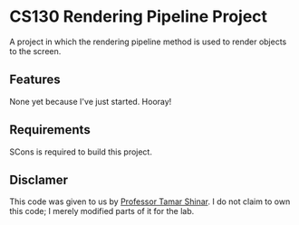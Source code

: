 # CS130 Rendering Pipeline Project
A project in which the rendering pipeline method is used to render objects
to the screen.

## Features
None yet because I've just started. Hooray!

## Requirements
SCons is required to build this project.

## Disclamer
This code was given to us by [Professor Tamar Shinar](https://www.cs.ucr.edu/~shinar/). 
I do not claim to own this code; I merely modified parts of it for the lab.
